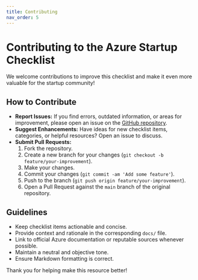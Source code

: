 ```yaml
---
title: Contributing
nav_order: 5
---
```


# Contributing to the Azure Startup Checklist

We welcome contributions to improve this checklist and make it even more valuable for the startup community!

## How to Contribute

*   **Report Issues:** If you find errors, outdated information, or areas for improvement, please open an issue on the [GitHub repository](https://github.com/ricmmartins/azure-digital-natives-checklist).
*   **Suggest Enhancements:** Have ideas for new checklist items, categories, or helpful resources? Open an issue to discuss.
*   **Submit Pull Requests:**
    1.  Fork the repository.
    2.  Create a new branch for your changes (`git checkout -b feature/your-improvement`).
    3.  Make your changes.
    4.  Commit your changes (`git commit -am 'Add some feature'`).
    5.  Push to the branch (`git push origin feature/your-improvement`).
    6.  Open a Pull Request against the `main` branch of the original repository.

## Guidelines

*   Keep checklist items actionable and concise.
*   Provide context and rationale in the corresponding `docs/` file.
*   Link to official Azure documentation or reputable sources whenever possible.
*   Maintain a neutral and objective tone.
*   Ensure Markdown formatting is correct.

Thank you for helping make this resource better!
